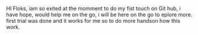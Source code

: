 HI Floks,
 iam so exited at the momment to do my fist touch on Git hub,
 i have hope, would help me on the go, i will be here on the go to eplore more.
first trial was done and it works for me so to do more handson how this work.
